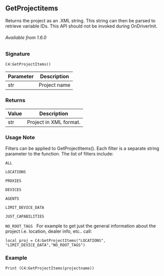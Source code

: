 ## GetProjectitems

Returns the project as an .XML string. This string can then be parsed to retrieve variable IDs. This API should not be invoked during OnDriverInit.

###### Available from 1.6.0


### Signature

`C4:GetProjectItems()`


| Parameter | Description |
| --- | --- |
| str | Project name |


### Returns

| Value | Description |
| --- | --- |
| str | Project in XML format. |


### Usage Note

Filters can be applied to GetProjectItems(). Each filter is a separate string parameter to the function. The list of filters include:

`ALL`

`LOCATIONS`

`PROXIES`

`DEVICES`

`AGENTS`

`LIMIT_DEVICE_DATA`

`JUST_CAPABILITIES`

`NO_ROOT_TAGS`
 
For example to get just the general information about the project i.e. location, dealer info, etc.. call:

`local proj = C4:GetProjectItems("LOCATIONS", "LIMIT_DEVICE_DATA","NO_ROOT_TAGS")`


### Example

`Print (C4:GetProjectItems(projectname))`







